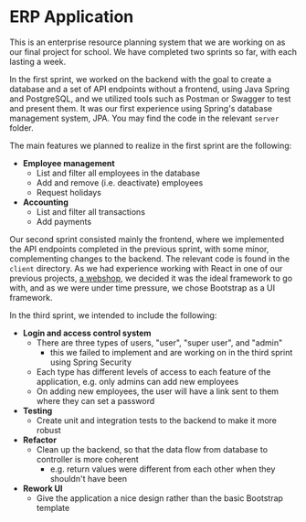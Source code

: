 # ERP Application

This is an enterprise resource planning system that we are working on as our final project for school. We have completed two sprints so far, with each lasting a week. 

In the first sprint, we worked on the backend with the goal to create a database and a set of API endpoints without a frontend, using Java Spring and PostgreSQL, and we utilized tools such as Postman or Swagger to test and present them. It was our first experience using Spring's database management system, JPA. You may find the code in the relevant `server` folder.

The main features we planned to realize in the first sprint are the following:

- **Employee management**
  - List and filter all employees in the database
  - Add and remove (i.e. deactivate) employees
  - Request holidays
- **Accounting**
  - List and filter all transactions
  - Add payments

Our second sprint consisted mainly the frontend, where we implemented the API endpoints completed in the previous sprint, with some minor, complementing changes to the backend. The relevant code is found in the `client` directory. As we had experience working with React in one of our previous projects, [a webshop](https://github.com/prothy/codecool-shop), we decided it was the ideal framework to go with, and as we were under time pressure, we chose Bootstrap as a UI framework.

In the third sprint, we intended to include the following:

- **Login and access control system**
  - There are three types of users, "user", "super user", and "admin"
    - this we failed to implement and are working on in the third sprint using Spring Security 
  - Each type has different levels of access to each feature of the application, e.g. only admins can add new employees
  - On adding new employees, the user will have a link sent to them where they can set a password
- **Testing**
  - Create unit and integration tests to the backend to make it more robust
- **Refactor**
  - Clean up the backend, so that the data flow from database to controller is more coherent
    - e.g. return values were different from each other when they shouldn't have been
- **Rework UI**
  - Give the application a nice design rather than the basic Bootstrap template
